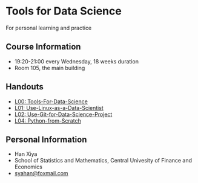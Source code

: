 # Tools for Data Science
For personal learning and practice


## Course Information
* 19:20-21:00 every Wednesday, 18 weeks duration
* Room 105, the main building


## Handouts
* [L00: Tools-For-Data-Science](https://github.com/feng-li/tools-for-data-science/blob/master/L00-Tools-For-Data-Science/L00-Tools-For-Data-Science.pdf)
* [L01: Use-Linux-as-a-Data-Scientist](https://github.com/feng-li/tools-for-data-science/tree/master/L01-Use-Linux-as-a-Data-Scientist)
* [L02: Use-Git-for-Data-Science-Project](https://github.com/feng-li/tools-for-data-science/tree/master/L02-Use-Git-for-Data-Science-Project)
* [L04: Python-from-Scratch](https://github.com/feng-li/tools-for-data-science/tree/master/L03-Python-from-Scratch)


## Personal Information
* Han Xiya
* School of Statistics and Mathematics, Central Univesity of Finance and Economics
* syahan@foxmail.com

